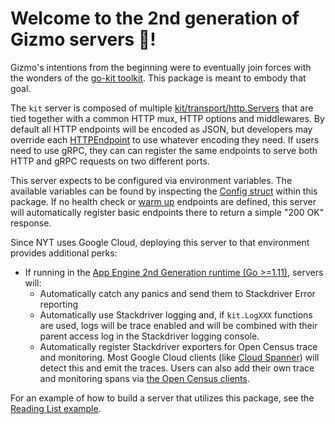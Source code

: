 # Welcome to the 2nd generation of Gizmo servers 🚀!

Gizmo's intentions from the beginning were to eventually join forces with the wonders of the [go-kit toolkit](https://github.com/go-kit/kit). This package is meant to embody that goal.

The `kit` server is composed of	multiple [kit/transport/http.Servers](https://godoc.org/github.com/go-kit/kit/transport/http#Server) that are tied together with a common HTTP mux, HTTP options and middlewares. By default all HTTP endpoints will be encoded as JSON, but developers may override each [HTTPEndpoint](https://godoc.org/github.com/NYTimes/gizmo/server/kit#HTTPEndpoint) to use whatever encoding they need. If users need to use gRPC, they can can register the same endpoints to serve both HTTP and gRPC requests on two different ports.

This server expects to be configured via environment variables. The available variables can be found by inspecting the [Config struct](https://godoc.org/github.com/NYTimes/gizmo/server/kit#Config) within this package. If no health check or [warm up](https://cloud.google.com/appengine/docs/standard/go111/how-instances-are-managed#warmup_requests) endpoints are defined, this server will automatically register basic endpoints there to return a simple "200 OK" response.

Since NYT uses Google Cloud, deploying this server to that environment provides additional perks:

* If running in the [App Engine 2nd Generation runtime (Go >=1.11)](https://cloud.google.com/appengine/docs/standard/go111/), servers will:
  * Automatically catch any panics and send them to Stackdriver Error reporting
  * Automatically use Stackdriver logging and, if `kit.LogXXX` functions are used, logs will be trace enabled and will be combined with their parent access log in the Stackdriver logging console.
  * Automatically register Stackdriver exporters for Open Census trace and monitoring. Most Google Cloud clients (like [Cloud Spanner](https://godoc.org/cloud.google.com/go/spanner)) will detect this and emit the traces. Users can also add their own trace and monitoring spans via [the Open Census clients](https://godoc.org/go.opencensus.io/trace#example-StartSpan).


For an example of how to build a server that utilizes this package, see the [Reading List example](https://github.com/NYTimes/gizmo/tree/master/examples/servers/reading-list#the-reading-list-example).
